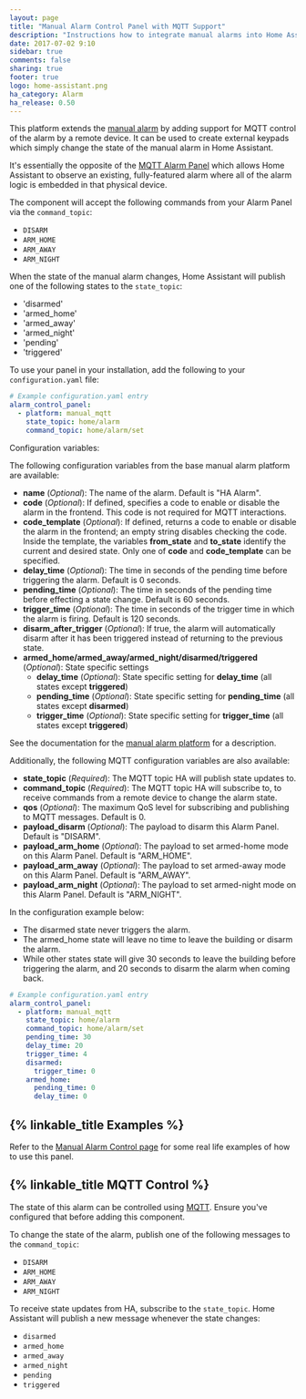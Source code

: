 ```yaml
---
layout: page
title: "Manual Alarm Control Panel with MQTT Support"
description: "Instructions how to integrate manual alarms into Home Assistant with MQTT support."
date: 2017-07-02 9:10
sidebar: true
comments: false
sharing: true
footer: true
logo: home-assistant.png
ha_category: Alarm
ha_release: 0.50
---
```


This platform extends the [manual alarm](/components/alarm_control_panel.manual/) by adding support for MQTT control of the alarm by a remote device. It can be used to create external keypads which simply change the state of the manual alarm in Home Assistant.

It's essentially the opposite of the [MQTT Alarm Panel](/components/alarm_control_panel.mqtt/) which allows Home Assistant to observe an existing, fully-featured alarm where all of the alarm logic is embedded in that physical device.

The component will accept the following commands from your Alarm Panel via the `command_topic`:

- `DISARM`
- `ARM_HOME`
- `ARM_AWAY`
- `ARM_NIGHT`

When the state of the manual alarm changes, Home Assistant will publish one of the following states to the `state_topic`:

- 'disarmed'
- 'armed_home'
- 'armed_away'
- 'armed_night'
- 'pending'
- 'triggered'

To use your panel in your installation, add the following to your `configuration.yaml` file:

```yaml
# Example configuration.yaml entry
alarm_control_panel:
  - platform: manual_mqtt
    state_topic: home/alarm
    command_topic: home/alarm/set
```

Configuration variables:

The following configuration variables from the base manual alarm platform are available:

- **name** (*Optional*): The name of the alarm. Default is "HA Alarm".
- **code** (*Optional*): If defined, specifies a code to enable or disable the alarm in the frontend. This code is not required for MQTT interactions.
- **code_template** (*Optional*): If defined, returns a code to enable or disable the alarm in the frontend; an empty string disables checking the code.  Inside the template, the variables **from_state** and **to_state** identify the current and desired state.  Only one of **code** and **code_template** can be specified.
- **delay_time** (*Optional*): The time in seconds of the pending time before triggering the alarm. Default is 0 seconds.
- **pending_time** (*Optional*): The time in seconds of the pending time before effecting a state change. Default is 60 seconds.
- **trigger_time** (*Optional*): The time in seconds of the trigger time in which the alarm is firing. Default is 120 seconds.
- **disarm_after_trigger** (*Optional*): If true, the alarm will automatically disarm after it has been triggered instead of returning to the previous state.
- **armed_home/armed_away/armed_night/disarmed/triggered** (*Optional*): State specific settings
  - **delay_time** (*Optional*): State specific setting for **delay_time** (all states except **triggered**)
  - **pending_time** (*Optional*): State specific setting for **pending_time** (all states except **disarmed**)
  - **trigger_time** (*Optional*): State specific setting for **trigger_time** (all states except **triggered**)

See the documentation for the [manual alarm platform](/component/alarm_control_panel.manual/) for a description.

Additionally, the following MQTT configuration variables are also available:

- **state_topic** (*Required*): The MQTT topic HA will publish state updates to.
- **command_topic** (*Required*): The MQTT topic HA will subscribe to, to receive commands from a remote device to change the alarm state.
- **qos** (*Optional*): The maximum QoS level for subscribing and publishing to MQTT messages. Default is 0.
- **payload_disarm** (*Optional*): The payload to disarm this Alarm Panel. Default is "DISARM".
- **payload_arm_home** (*Optional*): The payload to set armed-home mode on this Alarm Panel. Default is "ARM_HOME".
- **payload_arm_away** (*Optional*): The payload to set armed-away mode on this Alarm Panel. Default is "ARM_AWAY".
- **payload_arm_night** (*Optional*): The payload to set armed-night mode on this Alarm Panel. Default is "ARM_NIGHT".

In the configuration example below:

- The disarmed state never triggers the alarm.
- The armed_home state will leave no time to leave the building or disarm the alarm.
- While other states state will give 30 seconds to leave the building before triggering the alarm, and 20 seconds to disarm the alarm when coming back.

```yaml
# Example configuration.yaml entry
alarm_control_panel:
  - platform: manual_mqtt
    state_topic: home/alarm
    command_topic: home/alarm/set
    pending_time: 30
    delay_time: 20
    trigger_time: 4
    disarmed:
      trigger_time: 0
    armed_home:
      pending_time: 0
      delay_time: 0
```

## {% linkable_title Examples %}

Refer to the [Manual Alarm Control page](/components/alarm_control_panel.manual/#examples) for some real life examples of how to use this panel.

## {% linkable_title MQTT Control %}

The state of this alarm can be controlled using [MQTT](/components/mqtt/). Ensure you've configured that before adding this component.

To change the state of the alarm, publish one of the following messages to the `command_topic`:

 - `DISARM`
 - `ARM_HOME`
 - `ARM_AWAY`
 - `ARM_NIGHT`

To receive state updates from HA, subscribe to the `state_topic`. Home Assistant will publish a new message whenever the state changes:

 - `disarmed`
 - `armed_home`
 - `armed_away`
 - `armed_night`
 - `pending`
 - `triggered`

